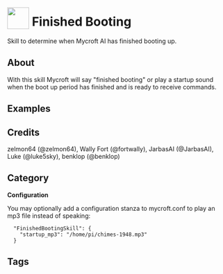 # <img src='https://raw.githack.com/FortAwesome/Font-Awesome/master/svgs/solid/flag-checkered.svg' card_color='#40DBB0' width='50' height='50' style='vertical-align:bottom'/> Finished Booting
Skill to determine when Mycroft AI has finished booting up.

## About 

With this skill Mycroft will say "finished booting" or play a startup sound when the boot up period has finished and is ready to receive commands. 

## Examples 

## Credits 
zelmon64 (@zelmon64), Wally Fort (@fortwally), JarbasAI (@JarbasAI), Luke (@luke5sky), benklop (@benklop)

## Category
**Configuration**

You may optionally add a configuration stanza to mycroft.conf to play an mp3 file instead of speaking:
```
  "FinishedBootingSkill": {
    "startup_mp3": "/home/pi/chimes-1948.mp3"
  }
```

## Tags
